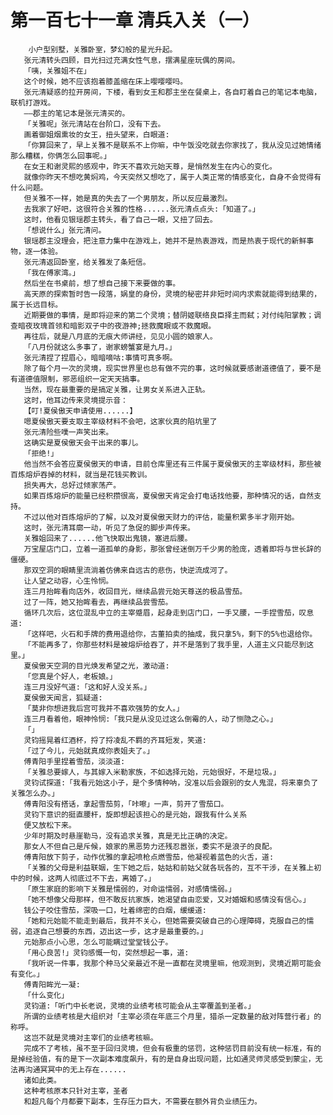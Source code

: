 # 第一百七十一章 清兵入关（一）
        小户型别墅，关雅卧室，梦幻般的星光升起。
       张元清转头四顾，目光扫过充满女性气息，摆满星座玩偶的房间。
       「咦，关雅姐不在」
       这个时候，她不应该抱着膝盖缩在床上嘤嘤嘤吗。
       张元清疑惑的拉开房间，下楼，看到女王和郡主坐在餐桌上，各自盯着自己的笔记本电脑，联机打游戏。
       ――郡主的笔记本是张元清买的。
       「关雅呢」张元清站在台阶口，没有下去。
       画着御姐烟熏妆的女王，扭头望来，白眼道:
       「你算回来了，早上关雅不是联系不上你嘛，中午饭没吃就去你家找了，我从没见过她情绪那么糟糕，你俩怎么回事呢。」
       在女王和谢灵熙的感观中，昨天不喜欢元始天尊，是悄然发生在内心的变化。
       就像你昨天不想吃黄焖鸡，今天突然又想吃了，属于人类正常的情感变化，自身不会觉得有什么问题。
       但关雅不一样，她是真的失去了一个男朋友，所以反应最激烈。
       去我家了好吧，这很符合关雅的性格......张元清点点头:「知道了。」
       这时，他看见银瑶郡主转头，看了自己一眼，又扭了回去。
       「想说什么」张元清问。
       银瑶郡主没理会，把注意力集中在游戏上，她并不是热衷游戏，而是热衷于现代的新鲜事物，逐一体验。
       张元清返回卧室，给关雅发了条短信。
       「我在傅家湾。」
       然后坐在书桌前，想了想自己接下来要做的事。
       高天原的探索暂时告一段落，娲皇的身份，灵境的秘密并非短时间内求索就能得到结果的，属于长远目标。
       近期要做的事情，是即将迎来的第二个灵境；替阴姬联络良臣择主而弑；对付纯阳掌教；调查暗夜玫瑰首领和暗影双子中的夜游神;拯救魔眼或不救魔眼。
       再往后，就是八月底的无痕大师讲经，见见小圆的娘家人。
       「八月份就这么多事了，谢家螃蟹宴是九月。」
       张元清捏了捏眉心，暗暗嘀咕:事情可真多啊。
       除了每个月一次的灵境，现实世界里也总有做不完的事，这时候就要感谢道德值了，要不是有道德值限制，邪恶组织一定天天搞事。
       当然，现在最重要的是搞定关雅，让男女关系进入正轨。
       这时，他耳边传来灵境提示音：
       【叮!夏侯傲天申请使用......】
       嗯夏侯傲天要支取主宰级材料不会吧，这家伙真的陷坑里了
       张元清险些噗一声笑出来。
       这确实是夏侯傲天会干出来的事儿。
       「拒绝!」
       他当然不会答应夏侯傲天的申请，目前仓库里还有三件属于夏侯傲天的主宰级材料，那些被百炼熔炉吞掉的材料，就当是花钱买教训。
       损失再大，总好过倾家荡产。
       如果百炼熔炉的能量已经积攒很高，夏侯傲天肯定会打电话找他要，那种情况的话，自然支持。
       不过以他对百炼熔炉的了解，以及对夏侯傲天财力的评估，能量积累多半才刚开始。
       这时，张元清耳廓一动，听见了急促的脚步声传来。
       关雅姐回来了......他飞快取出鬼镜，塞进后腰。
       万宝屋店门口，立着一道孤单的身影，那张曾经迷倒万千少男的脸庞，透着即将与世长辞的僵硬。
       那双空洞的眼睛里流淌着仿佛来自远古的悲伤，快逆流成河了。
       让人望之动容，心生怜悯。
       连三月抬眸看向店外，收回目光，继续品尝元始天尊送的极品雪茄。
       过了一阵，她又抬眸看去，再继续品尝雪茄。
       循环几次后，这位混乱中立的主宰蹙眉，起身走到店门口，一手又腰，一手捏雪茄，叹息道:
       「这样吧，火石和手牌的费用退给你，古董拍卖的抽成，我只拿5%，剩下的5%也退给你。
       「不能再多了，你那些材料是被熔炉给吞了，并不是落到了我手里，人道主义只能尽到这里。」
       夏侯傲天空洞的目光焕发希望之光，激动道:
       「您真是个好人，老板娘。」
       连三月没好气道:「这和好人没关系。」
       夏侯傲天闻言，狐疑道:
       「莫非你想进我后宫可我并不喜欢强势的女人。」
       连三月看着他，眼神怜悯:「我只是从没见过这么倒霉的人，动了恻隐之心。」
       「」
       灵钧摇晃着红酒杯，捋了捋凌乱不羁的齐耳短发，笑道:
       「过了今儿，元始就真成你表姐夫了。」
       傅青阳手里捏着雪茄，淡淡道:
       「关雅总要嫁人，与其嫁入米勒家族，不如选择元始，元始很好，不是垃圾。」
       灵钧试探道:「我看元始这小子，是个多情种呐，没准以后会跟别的女人鬼混，将来辜负了关雅怎么办。」
       傅青阳没有搭话，拿起雪茄剪，「咔嚓」一声，剪开了雪茄口。
       灵钧下意识的挺直腰杆，旋即想起该担心的是元始，跟我有什么关系
       便又放松下来。
       少年时期及时悬崖勒马，没有追求关雅，真是无比正确的决定。
       那女人不但自己是斥候，娘家的黑恶势力还残忍嚣张，委实不是浪子的良配。
       傅青阳放下剪子，动作优雅的拿起喷枪点燃雪茄，他凝视着蓝色的火舌，道:
       「关雅的父母是利益联姻，生下她之后，姑姑和前姑父就各玩各的，互不干涉，在关雅上初中的时候，这两人彻底过不下去，离婚了。」
       「原生家庭的影响下关雅是懦弱的，对命运懦弱，对感情懦弱。」
       「她不想像父母那样，但不敢反抗家族，她渴望自由恋爱，又对婚姻和感情没有信心。」
       钱公子咬住雪茄，深吸一口，吐着绵密的白烟，缓缓道:
       「她和元始能不能走到最后，我并不关心，但她需要突破自己的心理障碍，克服自己的懦弱，追逐自己想要的东西，迈出这一步，这才是最重要的。」
       元始那点小心思，怎么可能瞒过堂堂钱公子。
       「用心良苦!」灵钧感慨一句，突然想起一事，道:
       「我听说一件事，我那个种马父亲最近不是一直都在灵境里嘛，他观测到，灵境近期可能会有变化。」
       傅青阳眸光一凝:
       「什么变化」
       灵钧道:「听门中长老说，灵境的业绩考核可能会从主宰覆盖到圣者。」
       所谓的业绩考核是大组织对「主宰必须在年底三个月里，猎杀一定数量的敌对阵营行者」的称呼。
       这岂不就是灵境对主宰们的业绩考核嘛。
       完成不了考核，虽不至于回归灵境，但会有极重的惩罚，这种惩罚目前没有统一标准，有的是掉经验值，有的是下一次副本难度飙升，有的是自身出现问题，比如通灵师灵感受到蒙尘，无法再沟通冥冥中的无上存在......
       诸如此类。
       这种考核原本只针对主宰，圣者
       和超凡每个月都要下副本，生存压力巨大，不需要在额外背负业绩压力。